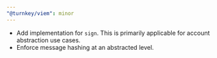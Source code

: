 ```yaml
---
"@turnkey/viem": minor
---
```


- Add implementation for `sign`. This is primarily applicable for account abstraction use cases.
- Enforce message hashing at an abstracted level.

